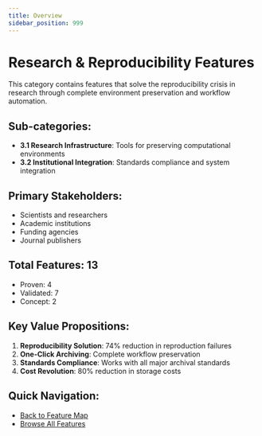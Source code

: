 ```yaml
---
title: Overview
sidebar_position: 999
---
```


# Research & Reproducibility Features

This category contains features that solve the reproducibility crisis in research through complete environment preservation and workflow automation.

## Sub-categories:
- **3.1 Research Infrastructure**: Tools for preserving computational environments
- **3.2 Institutional Integration**: Standards compliance and system integration

## Primary Stakeholders:
- Scientists and researchers
- Academic institutions
- Funding agencies
- Journal publishers

## Total Features: 13
- Proven: 4
- Validated: 7
- Concept: 2

## Key Value Propositions:
1. **Reproducibility Solution**: 74% reduction in reproduction failures
2. **One-Click Archiving**: Complete workflow preservation
3. **Standards Compliance**: Works with all major archival standards
4. **Cost Revolution**: 80% reduction in storage costs

## Quick Navigation:
- [Back to Feature Map](../MULTI-TIER-FEATURE-MAP.md)
- [Browse All Features](../MULTI-TIER-FEATURE-MAP.md#3-research--reproducibility)